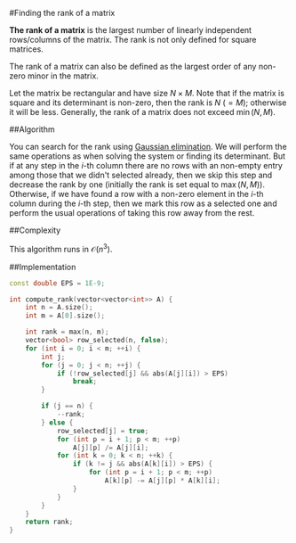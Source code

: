<!--?title Rank of a matrix-->

#Finding the rank of a matrix

**The rank of a matrix** is the largest number of linearly independent rows/columns of the matrix. The rank is not only defined  for square matrices.

The rank of a matrix can also be defined as the largest order of any non-zero minor in the matrix.

Let the matrix be rectangular and have size $N \times M$.
Note that if the matrix is square and its determinant is non-zero, then the rank is $N$ ($=M$); otherwise it will be less. Generally, the rank of a matrix does not exceed $\min (N, M)$.

##Algorithm

You can search for the rank using [Gaussian elimination](./linear_algebra/linear-system-gauss.html). We will perform the same operations as when solving the system or finding its determinant. But if at any step in the $i$-th column there are no rows with an non-empty entry among those that we didn't selected already, then we skip this step and decrease the rank by one (initially the rank is set equal to $\max (N, M)$).
Otherwise, if we have found a row with a non-zero element in the $i$-th column during the $i$-th step, then we mark this row as a selected one and perform the usual operations of taking this row away from the rest.

##Complexity

This algorithm runs in $\mathcal{O}(n^3)$.

##Implementation

```cpp
const double EPS = 1E-9;

int compute_rank(vector<vector<int>> A) {
    int n = A.size();
    int m = A[0].size();

    int rank = max(n, m);
    vector<bool> row_selected(n, false);
    for (int i = 0; i < m; ++i) {
        int j;
        for (j = 0; j < n; ++j) {
            if (!row_selected[j] && abs(A[j][i]) > EPS)
                break;
        }

        if (j == n) {
            --rank;
        } else {
            row_selected[j] = true;
            for (int p = i + 1; p < m; ++p)
                A[j][p] /= A[j][i];
            for (int k = 0; k < n; ++k) {
                if (k != j && abs(A[k][i]) > EPS) {
                    for (int p = i + 1; p < m; ++p)
                        A[k][p] -= A[j][p] * A[k][i];
                }
            }
        }
    }
    return rank;
}
```

